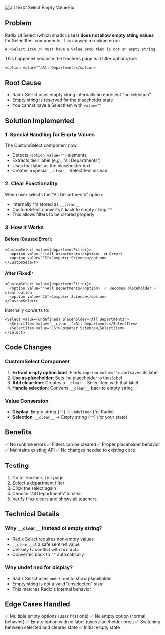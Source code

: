 ![alt text](image.png)# Select Empty Value Fix

## Problem
Radix UI Select (which shadcn uses) **does not allow empty string values** for SelectItem components. This caused a runtime error:

```
A <Select.Item /> must have a value prop that is not an empty string.
```

This happened because the teachers page had filter options like:
```tsx
<option value="">All Departments</option>
```

## Root Cause
- Radix Select uses empty string internally to represent "no selection"
- Empty string is reserved for the placeholder state
- You cannot have a SelectItem with `value=""`

## Solution Implemented

### 1. Special Handling for Empty Values
The CustomSelect component now:
- Detects `<option value="">` elements
- Extracts their label (e.g., "All Departments")
- Uses that label as the placeholder text
- Creates a special `__clear__` SelectItem instead

### 2. Clear Functionality
When user selects the "All Departments" option:
- Internally it's stored as `__clear__`
- CustomSelect converts it back to empty string `""`
- This allows filters to be cleared properly

### 3. How It Works

#### Before (Caused Error):
```tsx
<CustomSelect value={departmentFilter}>
  <option value="">All Departments</option>  ❌ Error!
  <option value="CS">Computer Science</option>
</CustomSelect>
```

#### After (Fixed):
```tsx
<CustomSelect value={departmentFilter}>
  <option value="">All Departments</option>  ✅ Becomes placeholder + clear option
  <option value="CS">Computer Science</option>
</CustomSelect>
```

Internally converts to:
```tsx
<Select value={undefined} placeholder="All Departments">
  <SelectItem value="__clear__">All Departments</SelectItem>
  <SelectItem value="CS">Computer Science</SelectItem>
</Select>
```

## Code Changes

### CustomSelect Component
1. **Extract empty option label**: Finds `<option value="">` and saves its label
2. **Use as placeholder**: Sets the placeholder to that label
3. **Add clear item**: Creates a `__clear__` SelectItem with that label
4. **Handle selection**: Converts `__clear__` back to empty string

### Value Conversion
- **Display**: Empty string (`""`) → `undefined` (for Radix)
- **Selection**: `__clear__` → Empty string (`""`) (for your state)

## Benefits
✅ No runtime errors
✅ Filters can be cleared
✅ Proper placeholder behavior
✅ Maintains existing API
✅ No changes needed to existing code

## Testing
1. Go to Teachers List page
2. Select a department filter
3. Click the select again
4. Choose "All Departments" to clear
5. Verify filter clears and shows all teachers

## Technical Details

### Why `__clear__` instead of empty string?
- Radix Select requires non-empty values
- `__clear__` is a safe sentinel value
- Unlikely to conflict with real data
- Converted back to `""` automatically

### Why undefined for display?
- Radix Select uses `undefined` to show placeholder
- Empty string is not a valid "unselected" state
- This matches Radix's internal behavior

## Edge Cases Handled
✅ Multiple empty options (uses first one)
✅ No empty option (normal behavior)
✅ Empty option with no label (uses placeholder prop)
✅ Switching between selected and cleared state
✅ Initial empty state
